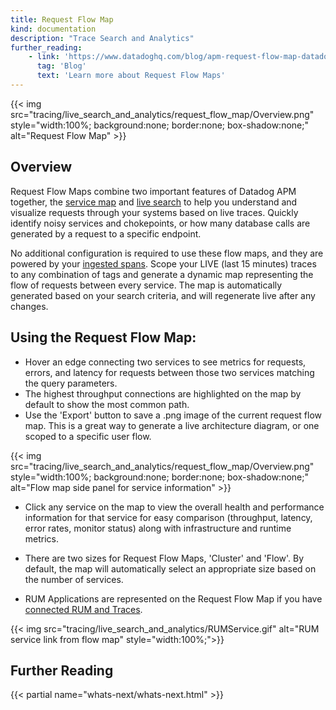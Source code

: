 ```yaml
---
title: Request Flow Map
kind: documentation
description: "Trace Search and Analytics"
further_reading:
    - link: 'https://www.datadoghq.com/blog/apm-request-flow-map-datadog'
      tag: 'Blog'
      text: 'Learn more about Request Flow Maps'
---
```


{{< img src="tracing/live_search_and_analytics/request_flow_map/Overview.png" style="width:100%; background:none; border:none; box-shadow:none;" alt="Request Flow Map" >}}

## Overview

Request Flow Maps combine two important features of Datadog APM together, the [service map][1] and [live search][2] to help you understand and visualize requests through your systems based on live traces.  Quickly identify noisy services and chokepoints, or how many database calls are generated by a request to a specific endpoint.

No additional configuration is required to use these flow maps, and they are powered by your [ingested spans][3].  Scope your LIVE (last 15 minutes) traces to any combination of tags and generate a dynamic map representing the flow of requests between every service.  The map is automatically generated based on your search criteria, and will regenerate live after any changes.

## Using the Request Flow Map:

- Hover an edge connecting two services to see metrics for requests, errors, and latency for requests between those two services matching the query parameters.
- The highest throughput connections are highlighted on the map by default to show the most common path.
- Use the 'Export' button to save a .png image of the current request flow map. This is a great way to generate a live architecture diagram, or one scoped to a specific user flow.

{{< img src="tracing/live_search_and_analytics/request_flow_map/Overview.png" style="width:100%; background:none; border:none; box-shadow:none;" alt="Flow map side panel for service information" >}}

- Click any service on the map to view the overall health and performance information for that service for easy comparison (throughput, latency, error rates, monitor status) along with infrastructure and runtime metrics.
- There are two sizes for Request Flow Maps, 'Cluster' and 'Flow'. By default, the map will automatically select an appropriate size based on the number of services.

- RUM Applications are represented on the Request Flow Map if you have [connected RUM and Traces][4].

{{< img src="tracing/live_search_and_analytics/RUMService.gif" alt="RUM service link from flow map"  style="width:100%;">}}

## Further Reading

{{< partial name="whats-next/whats-next.html" >}}

[1]: /tracing/visualization/services_map/
[2]: /tracing/trace_search_and_analytics/
[3]: /tracing/trace_retention_and_ingestion/#ingestion-controls
[4]: /real_user_monitoring/connect_rum_and_traces?tab=browserrum

